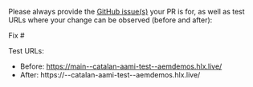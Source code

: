 Please always provide the [GitHub issue(s)](../issues) your PR is for, as well as test URLs where your change can be observed (before and after):

Fix #<gh-issue-id>

Test URLs:
- Before: https://main--catalan-aami-test--aemdemos.hlx.live/
- After: https://<branch>--catalan-aami-test--aemdemos.hlx.live/

